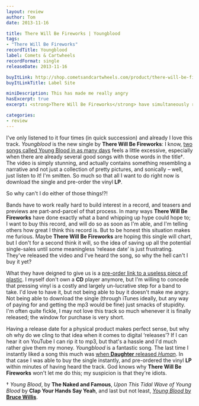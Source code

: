```yaml
---
layout: review
author: Tom
date: 2013-11-16

title: There Will Be Fireworks | Youngblood
tags:
- "There Will Be Fireworks"
recordTitle: Youngblood
label: Comets & Cartwheels
recordFormat: single
releaseDate: 2013-11-16

buyItLink: http://shop.cometsandcartwheels.com/product/there-will-be-fireworks-the-dark-dark-bright-cd-album-pre-order
buyItLinkTitle: Label Site

miniDescription: This has made me really angry
hasExcerpt: true
excerpt: <strong>There Will Be Fireworks</strong> have simultaneously released one of the best songs of the year <em>and</em> convinced me that they're bloody idiots.

categories:
- review
---
```


I've only listened to it four times (in quick succession) and already I love this track. *Youngblood* is the new single by **There Will Be Fireworks**: I know, [two songs called Young Blood in as many days](http://eatenbymonsters/review/saint-raymond-young-blood/) feels a little excessive, especially when there are already several good songs with those words in the title†. The video is simply stunning, and actually contains something resembling a narrative and not just a collection of pretty pictures, and sonically – well, just listen to it! I'm smitten. So much so that all I want to do right now is download the single and pre-order the vinyl **LP**.

So why can't I do either of those things!?!

Bands have to work really hard to build interest in a record, and teasers and previews are part-and-parcel of that process. In many ways **There Will Be Fireworks** have done exactly what a band whipping up hype could hope to; I want to buy this record, and will do so as soon as I'm able, and I'm telling others how great I think this record is. But to be honest this situation makes me furious. Maybe **There Will Be Fireworks** are hoping this single will chart, but I don't for a second think it will, so the idea of saving up all the potential single-sales until some meaningless ‘release date’ is just frustrating. They've released the video and I've heard the song, so why the hell can't I buy it yet?

What they have deigned to give us is a [pre-order link to a useless piece of plastic](http://shop.cometsandcartwheels.com/product/there-will-be-fireworks-the-dark-dark-bright-cd-album-pre-order). I myself don't own a **CD** player anymore, but I'm willing to concede that pressing vinyl is a costly and largely un-lucrative step for a band to take. I'd love to have it, but not being able to buy it doesn't make me angry. Not being able to download the single (through iTunes ideally, but any way of paying for and getting the mp3 would be fine) just smacks of stupidity. I'm often quite fickle, I may not love this track so much whenever it is finally released; the window for purchase is very short.

Having a release date for a physical product makes perfect sense, but why oh why do we cling to that idea when it comes to digital ‘releases’? If I can hear it on YouTube I can rip it to mp3, but that's a hassle and I'd much rather give them my money. *Youngblood* is a fantastic song. The last time I instantly liked a song this much was [when **Daughter** released *Human*](http://eatenbymonsters/review/daughter-human/). In that case I was able to buy the single instantly, and pre-ordered the vinyl **LP** within minutes of having heard the track. God knows why **There Will Be Fireworks** won't let me do this; my suspicion is that they're idiots.

† *Young Blood*, by **The Naked and Famous**, *Upon This Tidal Wave of Young Blood* by **Clap Your Hands Say Yeah**, and last but not least, [*Young Blood* by **Bruce Willis**](http://www.youtube.com/watch?v=_YmqnIiCPgQ).
